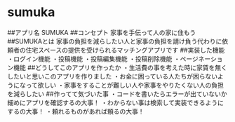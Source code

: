 # sumuka
##アプリ名 SUMUKA 
##コンセプト 家事を手伝って人の家に住もう 
##SUMUKAとは 家事の負担を減らしたい人と家事の負担を請け負う代わりに依頼者の住宅スペースの提供を受けられるマッチングアプリです 
##実装した機能 
・ログイン機能 
・投稿機能 
・投稿編集機能 
・投稿削除機能 
・ページネーション機能 
##どうしてこのアプリを作ったか 
・生活費の事を考えた時に家賃を無くしたいと思いこのアプリを作りました 
・お金に困っている人たちが困らないようになって欲しい 
・家事をすることが難しい人や家事をやりたくない人の負担を減らしたい 
##作ってて気づいた事 
・コードを書いたらエラーが出ていないか細めにアプリを確認するの大事！ 
・わからない事は検索して実装できるようにするの大事！ 
・頼れるものがあれば頼るの大事！